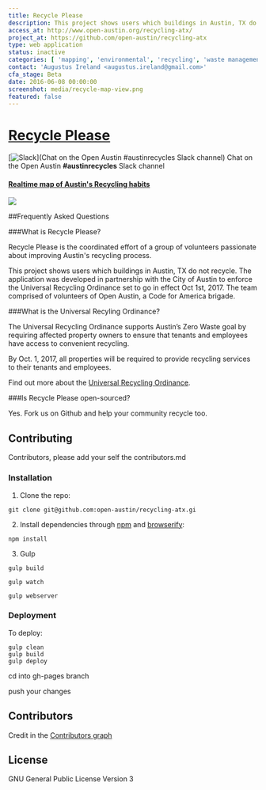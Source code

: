 ```yaml
---
title: Recycle Please
description: This project shows users which buildings in Austin, TX do not recycle. The application was developed in partnership with the City of Austin to enforce the Universal Recycling Ordinance set to go in effect Oct 1st, 2017.
access_at: http://www.open-austin.org/recycling-atx/
project_at: https://github.com/open-austin/recycling-atx
type: web application
status: inactive
categories: [ 'mapping', 'environmental', 'recycling', 'waste management' ]
contact: 'Augustus Ireland <augustus.ireland@gmail.com>'
cfa_stage: Beta
date: 2016-06-08 00:00:00
screenshot: media/recycle-map-view.png
featured: false
---
```


[**Recycle Please**](http://www.open-austin.org/recycling-atx/)
====================
[![Slack](http://slack.open-austin.org/badge.svg)](Chat on the Open Austin #austinrecycles Slack channel) Chat on the Open Austin **#austinrecycles** Slack channel


#### [Realtime map of Austin's Recycling habits](http://www.open-austin.org/recycling-atx/)

![](https://cloud.githubusercontent.com/assets/8691910/15906666/7cce38ce-2d7f-11e6-9aa8-e500e3d2a542.png)


##Frequently Asked Questions

###What is Recycle Please?

Recycle Please is the coordinated effort of a group of volunteers passionate about improving Austin's recycling process.

This project shows users which buildings in Austin, TX do not recycle. The application was developed in partnership with the City of Austin to enforce the Universal Recycling Ordinance set to go in effect Oct 1st, 2017. The team comprised of volunteers of Open Austin, a Code for America brigade.

###What is the Universal Recyling Ordinance?

The Universal Recycling Ordinance supports Austin’s Zero Waste goal by requiring affected property owners to ensure that tenants and employees have access to convenient recycling.

By Oct. 1, 2017, all properties will be required to provide recycling services to their tenants and employees.

Find out more about the [Universal Recycling Ordinance](http://austintexas.gov/uro).

###Is Recycle Please open-sourced?

Yes. Fork us on Github and help your community recycle too.


## Contributing

Contributors, please add your self the contributors.md

### Installation

1. Clone the repo:

```
git clone git@github.com:open-austin/recycling-atx.gi
```

2. Install dependencies through [npm](https://www.npmjs.org/) and [browserify](http://browserify.org/):

```
npm install
```

3. Gulp

```
gulp build
```
```
gulp watch
```

```
gulp webserver
```

### Deployment

To deploy:

```
gulp clean
gulp build
gulp deploy
```

cd into gh-pages branch

push your changes

## Contributors

Credit in the [Contributors graph](https://github.com/open-austin/recycling-atx/graphs/contributors)


## License

GNU General Public License Version 3
